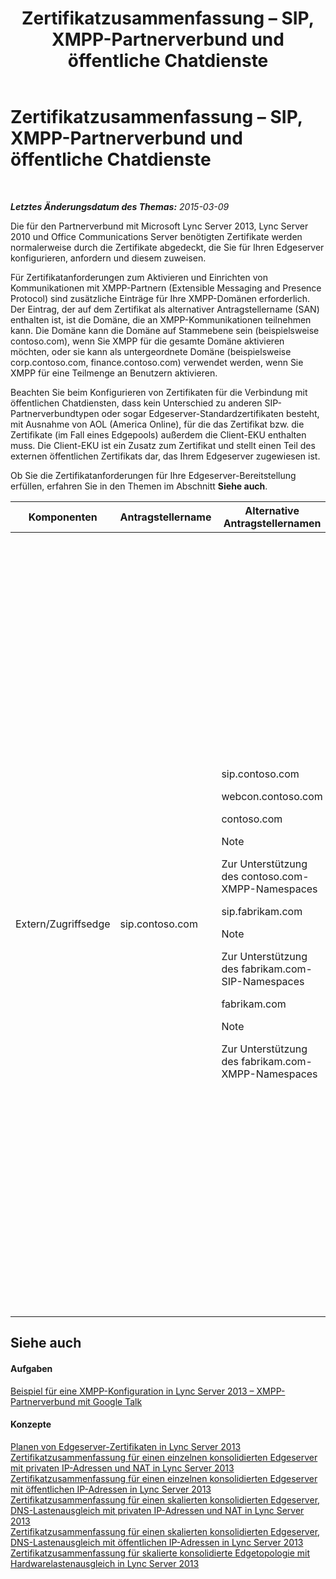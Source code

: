 ﻿---
title: Zertifikatzusammenfassung – SIP, XMPP-Partnerverbund und öffentliche Chatdienste
TOCTitle: Zertifikatzusammenfassung – SIP, XMPP-Partnerverbund und öffentliche Chatdienste
ms:assetid: 933d6351-cfa6-4432-b3ed-1aff3ac92065
ms:mtpsurl: https://technet.microsoft.com/de-de/library/JJ618372(v=OCS.15)
ms:contentKeyID: 49294772
ms.date: 05/19/2016
mtps_version: v=OCS.15
ms.translationtype: HT
---

# Zertifikatzusammenfassung – SIP, XMPP-Partnerverbund und öffentliche Chatdienste

 

_**Letztes Änderungsdatum des Themas:** 2015-03-09_

Die für den Partnerverbund mit Microsoft Lync Server 2013, Lync Server 2010 und Office Communications Server benötigten Zertifikate werden normalerweise durch die Zertifikate abgedeckt, die Sie für Ihren Edgeserver konfigurieren, anfordern und diesem zuweisen.

Für Zertifikatanforderungen zum Aktivieren und Einrichten von Kommunikationen mit XMPP-Partnern (Extensible Messaging and Presence Protocol) sind zusätzliche Einträge für Ihre XMPP-Domänen erforderlich. Der Eintrag, der auf dem Zertifikat als alternativer Antragstellername (SAN) enthalten ist, ist die Domäne, die an XMPP-Kommunikationen teilnehmen kann. Die Domäne kann die Domäne auf Stammebene sein (beispielsweise contoso.com), wenn Sie XMPP für die gesamte Domäne aktivieren möchten, oder sie kann als untergeordnete Domäne (beispielsweise corp.contoso.com, finance.contoso.com) verwendet werden, wenn Sie XMPP für eine Teilmenge an Benutzern aktivieren.

Beachten Sie beim Konfigurieren von Zertifikaten für die Verbindung mit öffentlichen Chatdiensten, dass kein Unterschied zu anderen SIP-Partnerverbundtypen oder sogar Edgeserver-Standardzertifikaten besteht, mit Ausnahme von AOL (America Online), für die das Zertifikat bzw. die Zertifikate (im Fall eines Edgepools) außerdem die Client-EKU enthalten muss. Die Client-EKU ist ein Zusatz zum Zertifikat und stellt einen Teil des externen öffentlichen Zertifikats dar, das Ihrem Edgeserver zugewiesen ist.

Ob Sie die Zertifikatanforderungen für Ihre Edgeserver-Bereitstellung erfüllen, erfahren Sie in den Themen im Abschnitt **Siehe auch**.



<table>
<colgroup>
<col style="width: 25%" />
<col style="width: 25%" />
<col style="width: 25%" />
<col style="width: 25%" />
</colgroup>
<thead>
<tr class="header">
<th>Komponenten</th>
<th>Antragstellername</th>
<th>Alternative Antragstellernamen</th>
<th>Kommentare</th>
</tr>
</thead>
<tbody>
<tr class="odd">
<td><p>Extern/Zugriffsedge</p></td>
<td><p>sip.contoso.com</p></td>
<td><p>sip.contoso.com</p>
<p>webcon.contoso.com</p>
<p>contoso.com</p>
<div class="alert">

> [!NOTE]
> Zur Unterstützung des contoso.com-XMPP-Namespaces


</div>
<p>sip.fabrikam.com</p>
<div class="alert">

> [!NOTE]
> Zur Unterstützung des fabrikam.com-SIP-Namespaces


</div>
<p>fabrikam.com</p>
<div class="alert">

> [!NOTE]
> Zur Unterstützung des fabrikam.com-XMPP-Namespaces


</div></td>
<td><p>Das Zertifikat muss von einer öffentlichen Zertifizierungsstelle stammen und über die Server-EKU und Client-EKU verfügen, wenn eine Verbindung mit einem öffentlichen Chatdienst mit AOL bereitgestellt werden soll. Das Zertifikat wird den externen Edgeserver-Schnittstellen für folgende Dienste zugewiesen:</p>
<ul>
<li><p>Zugriffs-Edgedienst</p></li>
<li><p>Webkonferenz-Edgedienst</p></li>
<li><p>A/V-Edgedienst</p></li>
</ul>
<div class="alert">

> [!NOTE]
> Technisch gesehen, wird dem A/V Edge kein Zertifikat zugewiesen. Die sichere Kommunikation und Authentifizierung wird mithilfe von MRAS (Media Relay Authentication Service, Authentifizierungsdienst für Medienrelay) verwaltet. MRAS verwendet das Zertifikat, das der internen Edgeserver-Schnittstelle zugeordnet ist.


</div>
<p>Beachten Sie, dass SANs basierend auf Ihren Definitionen im Topologie-Generator automatisch dem Zertifikat hinzugefügt werden. Sie fügen SAN-Einträge bei Bedarf für zusätzliche SIP-Domänen und sonstige Einträge, die unterstützt werden müssen, hinzu. Der Antragstellername wird im SAN repliziert und muss für den ordnungsgemäßen Betrieb vorhanden sein.</p></td>
</tr>
</tbody>
</table>


## Siehe auch

#### Aufgaben

[Beispiel für eine XMPP-Konfiguration in Lync Server 2013 – XMPP-Partnerverbund mit Google Talk](lync-server-2013-example-xmpp-configuration-–-xmpp-federation-with-google-talk.md)  

#### Konzepte

[Planen von Edgeserver-Zertifikaten in Lync Server 2013](lync-server-2013-plan-for-edge-server-certificates.md)  
[Zertifikatzusammenfassung für einen einzelnen konsolidierten Edgeserver mit privaten IP-Adressen und NAT in Lync Server 2013](lync-server-2013-certificate-summary-single-consolidated-edge-with-private-ip-addresses-using-nat.md)  
[Zertifikatzusammenfassung für einen einzelnen konsolidierten Edgeserver mit öffentlichen IP-Adressen in Lync Server 2013](lync-server-2013-certificate-summary-single-consolidated-edge-with-public-ip-addresses.md)  
[Zertifikatzusammenfassung für einen skalierten konsolidierten Edgeserver, DNS-Lastenausgleich mit privaten IP-Adressen und NAT in Lync Server 2013](lync-server-2013-certificate-summary-scaled-consolidated-edge-dns-load-balancing-with-private-ip-addresses-using-nat.md)  
[Zertifikatzusammenfassung für einen skalierten konsolidierten Edgeserver, DNS-Lastenausgleich mit öffentlichen IP-Adressen in Lync Server 2013](lync-server-2013-certificate-summary-scaled-consolidated-edge-dns-load-balancing-with-public-ip-addresses.md)  
[Zertifikatzusammenfassung für skalierte konsolidierte Edgetopologie mit Hardwarelastenausgleich in Lync Server 2013](lync-server-2013-certificate-summary-scaled-consolidated-edge-with-hardware-load-balancers.md)

